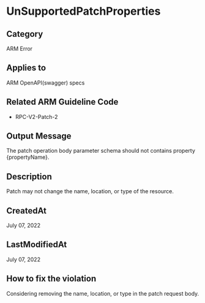# UnSupportedPatchProperties

## Category

ARM Error

## Applies to

ARM OpenAPI(swagger) specs

## Related ARM Guideline Code

- RPC-V2-Patch-2

## Output Message

The patch operation body parameter schema should not contains property {propertyName}.

## Description

Patch may not change the name, location, or type of the resource.

## CreatedAt

July 07, 2022

## LastModifiedAt

July 07, 2022

## How to fix the violation

Considering removing the name, location, or type in the patch request body.
